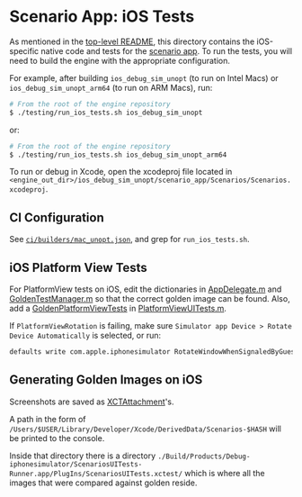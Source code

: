 # Scenario App: iOS Tests

As mentioned in the [top-level README](../README.md), this directory contains
the iOS-specific native code and tests for the [scenario app](../lib). To run
the tests, you will need to build the engine with the appropriate configuration.

For example, after building `ios_debug_sim_unopt` (to run on Intel Macs) or `ios_debug_sim_unopt_arm64` (to run on ARM Macs),
run:

```sh
# From the root of the engine repository
$ ./testing/run_ios_tests.sh ios_debug_sim_unopt
```

or:

```sh
# From the root of the engine repository
$ ./testing/run_ios_tests.sh ios_debug_sim_unopt_arm64
```

To run or debug in Xcode, open the xcodeproj file located in
`<engine_out_dir>/ios_debug_sim_unopt/scenario_app/Scenarios/Scenarios.xcodeproj`.

## CI Configuration

See [`ci/builders/mac_unopt.json`](../../../../ci/builders/mac_unopt.json), and
grep for `run_ios_tests.sh`.

## iOS Platform View Tests

For PlatformView tests on iOS, edit the dictionaries in
[AppDelegate.m](Scenarios/Scenarios/AppDelegate.m) and
[GoldenTestManager.m](Scenarios/ScenariosUITests/GoldenTestManager.m) so that
the correct golden image can be found. Also, add a
[GoldenPlatformViewTests](Scenarios/ScenariosUITests/GoldenPlatformViewTests.h)
in [PlatformViewUITests.m](Scenarios/ScenariosUITests/PlatformViewUITests.m).

If `PlatformViewRotation` is failing, make sure
`Simulator app Device > Rotate Device Automatically` is selected, or run:

```bash
defaults write com.apple.iphonesimulator RotateWindowWhenSignaledByGuest -int 1
```

## Generating Golden Images on iOS

Screenshots are saved as
[XCTAttachment](https://developer.apple.com/documentation/xctest/activities_and_attachments/adding_attachments_to_tests_and_activities?language=objc)'s.

A path in the form of
`/Users/$USER/Library/Developer/Xcode/DerivedData/Scenarios-$HASH` will be
printed to the console.

Inside that directory there is a directory
`./Build/Products/Debug-iphonesimulator/ScenariosUITests-Runner.app/PlugIns/ScenariosUITests.xctest/`
which is where all the images that were compared against golden reside.
